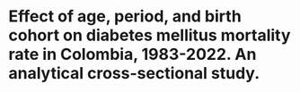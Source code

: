 # Effect of age, period, and birth cohort on diabetes mellitus mortality rate in Colombia, 1983-2022. An analytical cross-sectional study. 
